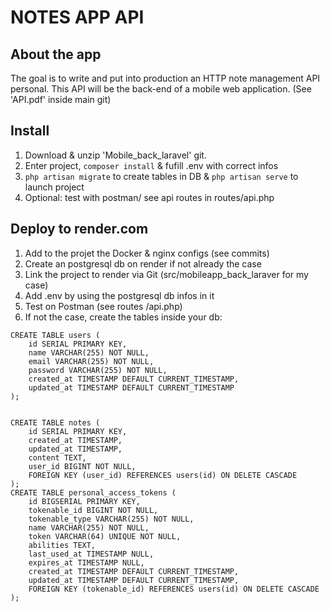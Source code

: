 # NOTES APP API

## About the app

The goal is to write and put into production an HTTP note management API
personal. This API will be the back-end of a mobile web application.
(See 'API.pdf' inside main git)

## Install

1. Download & unzip 'Mobile_back_laravel' git.
2. Enter project, `composer install` & fufill .env with correct infos
3. `php artisan migrate` to create tables in DB & `php artisan serve` to launch project
4. Optional: test with postman/ see api routes in routes/api.php

## Deploy to render.com

1. Add to the projet the Docker & nginx configs (see commits)
2. Create an postgresql db on render if not already the case
3. Link the project to render via Git (src/mobileapp_back_laraver for my case)
4. Add .env by using the postgresql db infos in it
5. Test on Postman (see routes /api.php)
6. If not the case, create the tables inside your db:

```
CREATE TABLE users (
    id SERIAL PRIMARY KEY,
    name VARCHAR(255) NOT NULL,
    email VARCHAR(255) NOT NULL,
    password VARCHAR(255) NOT NULL,
    created_at TIMESTAMP DEFAULT CURRENT_TIMESTAMP,
    updated_at TIMESTAMP DEFAULT CURRENT_TIMESTAMP
);


CREATE TABLE notes (
    id SERIAL PRIMARY KEY,
    created_at TIMESTAMP,
    updated_at TIMESTAMP,
    content TEXT,
    user_id BIGINT NOT NULL,
    FOREIGN KEY (user_id) REFERENCES users(id) ON DELETE CASCADE
);
CREATE TABLE personal_access_tokens (
    id BIGSERIAL PRIMARY KEY,
    tokenable_id BIGINT NOT NULL,
    tokenable_type VARCHAR(255) NOT NULL,
    name VARCHAR(255) NOT NULL,
    token VARCHAR(64) UNIQUE NOT NULL,
    abilities TEXT,
    last_used_at TIMESTAMP NULL,
    expires_at TIMESTAMP NULL,
    created_at TIMESTAMP DEFAULT CURRENT_TIMESTAMP,
    updated_at TIMESTAMP DEFAULT CURRENT_TIMESTAMP,
    FOREIGN KEY (tokenable_id) REFERENCES users(id) ON DELETE CASCADE
);
```
